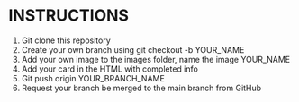 # INSTRUCTIONS
1. Git clone this repository
2. Create your own branch using git checkout -b YOUR_NAME
3. Add your own image to the images folder, name the image YOUR_NAME
4. Add your card in the HTML with completed info
5. Git push origin YOUR_BRANCH_NAME
6. Request your branch be merged to the main branch from GitHub